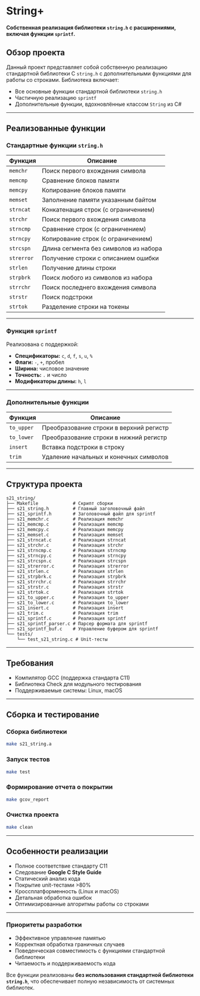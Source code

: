 # String+

**Собственная реализация библиотеки `string.h` с расширениями, включая функции `sprintf`.**

## Обзор проекта

Данный проект представляет собой собственную реализацию стандартной библиотеки C `string.h` с дополнительными функциями для работы со строками. Библиотека включает:

* Все основные функции стандартной библиотеки `string.h`
* Частичную реализацию `sprintf`
* Дополнительные функции, вдохновлённые классом `String` из C#

---

## Реализованные функции

### Стандартные функции `string.h`

| Функция    | Описание                              |
| ---------- | ------------------------------------- |
| `memchr`   | Поиск первого вхождения символа       |
| `memcmp`   | Сравнение блоков памяти               |
| `memcpy`   | Копирование блоков памяти             |
| `memset`   | Заполнение памяти указанным байтом    |
| `strncat`  | Конкатенация строк (с ограничением)   |
| `strchr`   | Поиск первого вхождения символа       |
| `strncmp`  | Сравнение строк (с ограничением)      |
| `strncpy`  | Копирование строк (с ограничением)    |
| `strcspn`  | Длина сегмента без символов из набора |
| `strerror` | Получение строки с описанием ошибки   |
| `strlen`   | Получение длины строки                |
| `strpbrk`  | Поиск любого из символов из набора    |
| `strrchr`  | Поиск последнего вхождения символа    |
| `strstr`   | Поиск подстроки                       |
| `strtok`   | Разделение строки на токены           |

---

### Функция `sprintf`

Реализована с поддержкой:

* **Спецификаторы:** `c`, `d`, `f`, `s`, `u`, `%`
* **Флаги:** `-`, `+`, пробел
* **Ширина:** числовое значение
* **Точность:** `.` и число
* **Модификаторы длины:** `h`, `l`

---

### Дополнительные функции

| Функция    | Описание                                |
| ---------- | --------------------------------------- |
| `to_upper` | Преобразование строки в верхний регистр |
| `to_lower` | Преобразование строки в нижний регистр  |
| `insert`   | Вставка подстроки в строку              |
| `trim`     | Удаление начальных и конечных символов  |

---

## Структура проекта

```text
s21_string/
├── Makefile             # Скрипт сборки
├── s21_string.h         # Главный заголовочный файл
├── s21_sprintf.h        # Заголовочный файл для sprintf
├── s21_memchr.c         # Реализация memchr
├── s21_memcmp.c         # Реализация memcmp
├── s21_memcpy.c         # Реализация memcpy
├── s21_memset.c         # Реализация memset
├── s21_strncat.c        # Реализация strncat
├── s21_strchr.c         # Реализация strchr
├── s21_strncmp.c        # Реализация strncmp
├── s21_strncpy.c        # Реализация strncpy
├── s21_strcspn.c        # Реализация strcspn
├── s21_strerror.c       # Реализация strerror
├── s21_strlen.c         # Реализация strlen
├── s21_strpbrk.c        # Реализация strpbrk
├── s21_strrchr.c        # Реализация strrchr
├── s21_strstr.c         # Реализация strstr
├── s21_strtok.c         # Реализация strtok
├── s21_to_upper.c       # Реализация to_upper
├── s21_to_lower.c       # Реализация to_lower
├── s21_insert.c         # Реализация insert
├── s21_trim.c           # Реализация trim
├── s21_sprintf.c        # Реализация sprintf
├── s21_sprintf_parser.c # Парсер формата для sprintf
├── s21_sprintf_buf.c    # Управление буфером для sprintf
└── tests/
    └── test_s21_string.c # Unit-тесты
```

---

## Требования

* Компилятор GCC (поддержка стандарта C11)
* Библиотека Check для модульного тестирования
* Поддерживаемые системы: Linux, macOS

---

## Сборка и тестирование

### Сборка библиотеки

```bash
make s21_string.a
```

### Запуск тестов

```bash
make test
```

### Формирование отчета о покрытии

```bash
make gcov_report
```

### Очистка проекта

```bash
make clean
```

---

## Особенности реализации

* Полное соответствие стандарту C11
* Следование **Google C Style Guide**
* Статический анализ кода
* Покрытие unit-тестами >80%
* Кроссплатформенность (Linux и macOS)
* Детальная обработка ошибок
* Оптимизированные алгоритмы работы со строками

---

### Приоритеты разработки

* Эффективное управление памятью
* Корректная обработка граничных случаев
* Поведенческая совместимость с функциями стандартной библиотеки
* Читаемость и поддерживаемость кода

Все функции реализованы **без использования стандартной библиотеки `string.h`**, что обеспечивает полную независимость от системных библиотек.

